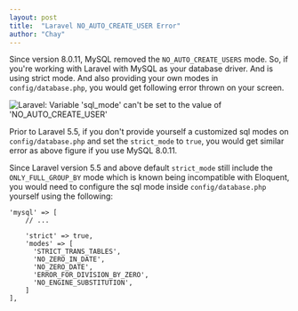 ```yaml
---
layout: post
title:  "Laravel NO_AUTO_CREATE_USER Error"
author: "Chay"
---
```


Since version 8.0.11, MySQL removed the `NO_AUTO_CREATE_USERS` mode. So, if you're working with Laravel with MySQL as
your database driver. And is using strict mode. And also providing your own modes in `config/database.php`,
you would get following error thrown on your screen.

![Laravel: Variable 'sql_mode' can't be set to the value of 'NO_AUTO_CREATE_USER'](/blog/assets/images/no_auth_create_user-laravel-error.png)

Prior to Laravel 5.5, if you don't provide yourself a customized sql modes on `config/database.php` and set the `strict_mode` to `true`,
you would get similar error as above figure if you use MySQL 8.0.11.

Since Laravel version 5.5 and above default `strict_mode` still include the `ONLY_FULL_GROUP_BY` mode which is known being incompatible 
with Eloquent, you would need to configure the sql mode inside `config/database.php` yourself using the following:

````
'mysql' => [
    // ...
    
    'strict' => true,
    'modes' => [
      'STRICT_TRANS_TABLES',
      'NO_ZERO_IN_DATE',
      'NO_ZERO_DATE',
      'ERROR_FOR_DIVISION_BY_ZERO',
      'NO_ENGINE_SUBSTITUTION',
    ]
],
````
